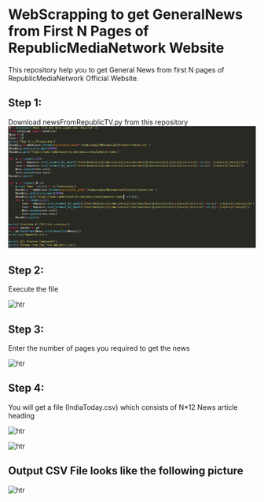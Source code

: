 # WebScrapping to get GeneralNews from First N Pages of RepublicMediaNetwork Website
This repository help you to get General News from first N pages of RepublicMediaNetwork Official Website.
## Step 1:
Download newsFromRepublicTV.py from this repository
![htr](./img/WSRMN1.png)

## Step 2:
Execute the file

![htr](./img/WSIT2.png)

## Step 3:
Enter the number of pages you required to get the news

![htr](./img/WSIT3.png)

## Step 4:
You will get a file (IndiaToday.csv) which consists of N*12 News article heading

![htr](./img/WSIT4.png)

![htr](./img/WSIT5.png)

## Output CSV File looks like the following picture

![htr](./img/WSIT6.png)

